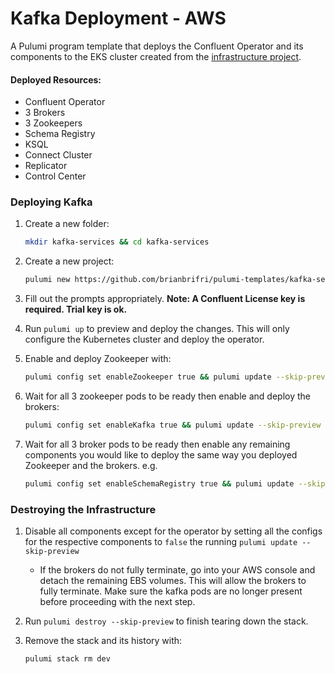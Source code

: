 # Kafka Deployment - AWS

A Pulumi program template that deploys the Confluent Operator and its components to the EKS cluster created from the [infrastructure project](https://github.com/brianbrifri/pulumi-templates/tree/master/kafka-infra).

#### Deployed Resources:

* Confluent Operator
* 3 Brokers
* 3 Zookeepers
* Schema Registry
* KSQL
* Connect Cluster
* Replicator
* Control Center



### Deploying Kafka

1. Create a new folder:

   ```sh
   mkdir kafka-services && cd kafka-services
   ```

2. Create a new project:

   ```sh
   pulumi new https://github.com/brianbrifri/pulumi-templates/kafka-services
   ```

3. Fill out the prompts appropriately. **Note: A Confluent License key is required. Trial key is ok.**

4. Run `pulumi up` to preview and deploy the changes. This will only configure the Kubernetes cluster and deploy the operator.

5. Enable and deploy Zookeeper with:

   ```sh
   pulumi config set enableZookeeper true && pulumi update --skip-preview
   ```

6. Wait for all 3 zookeeper pods to be ready then enable and deploy the brokers:

   ```sh
   pulumi config set enableKafka true && pulumi update --skip-preview
   ```

7. Wait for all 3 broker pods to be ready then enable any remaining components you would like to deploy the same way you deployed Zookeeper and the brokers. e.g.

   ```sh
   pulumi config set enableSchemaRegistry true && pulumi update --skip-preview
   ```

   

### Destroying the Infrastructure

1. Disable all components except for the operator by setting all the configs for the respective components to `false` the running `pulumi update --skip-preview`

   * If the brokers do not fully terminate, go into your AWS console and detach the remaining EBS volumes. This will allow the brokers to fully terminate. Make sure the kafka pods are no longer present before proceeding with the next step.

2. Run `pulumi destroy --skip-preview` to finish tearing down the stack.

3. Remove the stack and its history with:

   ```
   pulumi stack rm dev
   ```

   

